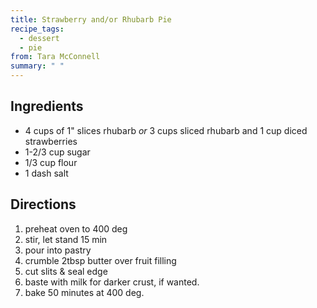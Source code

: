```yaml
---
title: Strawberry and/or Rhubarb Pie
recipe_tags:
  - dessert
  - pie
from: Tara McConnell
summary: " "
---
```

## Ingredients

-   4 cups of 1" slices rhubarb _or_ 3 cups sliced rhubarb and 1 cup diced strawberries
-   1-2/3 cup sugar
-   1/3 cup flour
-   1 dash salt

## Directions

1.  preheat oven to 400 deg
2.  stir, let stand 15 min
3.  pour into pastry
4.  crumble 2tbsp butter over fruit filling
5.  cut slits & seal edge
6.  baste with milk for darker crust, if wanted.
7.  bake 50 minutes at 400 deg.
